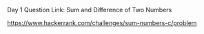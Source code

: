 Day 1 Question Link: Sum and Difference of Two Numbers

https://www.hackerrank.com/challenges/sum-numbers-c/problem